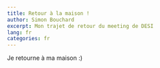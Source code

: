 ```yaml
---
title: Retour à la maison !
author: Simon Bouchard
excerpt: Mon trajet de retour du meeting de DESI
lang: fr
categories: fr
---
```


Je retourne à ma maison :)
